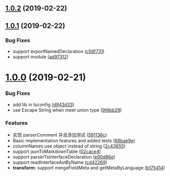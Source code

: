 ## [1.0.2](https://github.com/yuquewebclipper/bisheng-plugin-typescript-interface/compare/v1.0.1...v1.0.2) (2019-02-22)



## [1.0.1](https://github.com/yuquewebclipper/bisheng-plugin-typescript-interface/compare/v1.0.0...v1.0.1) (2019-02-22)


### Bug Fixes

* support exportNamedDeclaration ([c56f731](https://github.com/yuquewebclipper/bisheng-plugin-typescript-interface/commit/c56f731))
* support module ([ad97312](https://github.com/yuquewebclipper/bisheng-plugin-typescript-interface/commit/ad97312))



# [1.0.0](https://github.com/yuquewebclipper/bisheng-plugin-typescript-interface/compare/591136c...v1.0.0) (2019-02-21)


### Bug Fixes

* add lib in tsconfig ([d943d33](https://github.com/yuquewebclipper/bisheng-plugin-typescript-interface/commit/d943d33))
* use Escape String when meet union type ([9f4bb29](https://github.com/yuquewebclipper/bisheng-plugin-typescript-interface/commit/9f4bb29))


### Features

* 实现 parserComment 并且添加测试 ([591136c](https://github.com/yuquewebclipper/bisheng-plugin-typescript-interface/commit/591136c))
* Basic implementation features and added tests ([68bae9e](https://github.com/yuquewebclipper/bisheng-plugin-typescript-interface/commit/68bae9e))
* columnNames use object instead of string ([2c43655](https://github.com/yuquewebclipper/bisheng-plugin-typescript-interface/commit/2c43655))
* support jsonToMarkdownTable ([02cace4](https://github.com/yuquewebclipper/bisheng-plugin-typescript-interface/commit/02cace4))
* support parserTsInterfaceDeclaration ([e90d86e](https://github.com/yuquewebclipper/bisheng-plugin-typescript-interface/commit/e90d86e))
* support readInterfaceAstByName ([cd42269](https://github.com/yuquewebclipper/bisheng-plugin-typescript-interface/commit/cd42269))
* **transform:** support mergeFieldMeta and getMetaByLanguage ([b175414](https://github.com/yuquewebclipper/bisheng-plugin-typescript-interface/commit/b175414))



